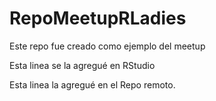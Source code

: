 # RepoMeetupRLadies
Este repo fue creado como ejemplo del meetup

Esta linea se la agregué en RStudio

Esta linea la agregué en el Repo remoto.


